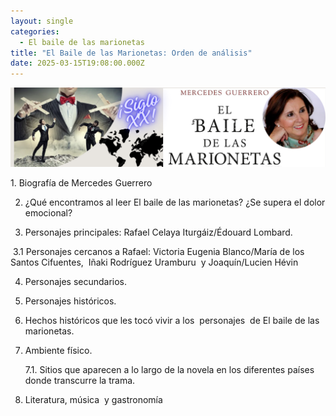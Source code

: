 ```yaml
---
layout: single
categories:
  - El baile de las marionetas
title: "El Baile de las Marionetas: Orden de análisis"
date: 2025-03-15T19:08:00.000Z
---
```

![](/assets/img/banner.png "El  baile de las marionetas de Mercedes  Guerrero ")

1. Biografía de Mercedes Guerrero

2. ¿Qué encontramos al leer El baile de las marionetas? ¿Se supera el dolor emocional?

3. Personajes principales: Rafael Celaya Iturgáiz/Édouard Lombard. 

   3.1 Personajes cercanos a Rafael: 
   Victoria Eugenia Blanco/María de los Santos
   Cifuentes,  Iñaki Rodríguez Uramburu  y Joaquín/Lucien Hévin

4. Personajes secundarios.
5. Personajes históricos.

6. Hechos históricos que les tocó vivir a los  personajes  de El baile de las marionetas.

7. Ambiente físico.

   7.1. Sitios que aparecen a lo largo de la novela en los diferentes países donde transcurre la trama.

8. Literatura, música  y gastronomía
